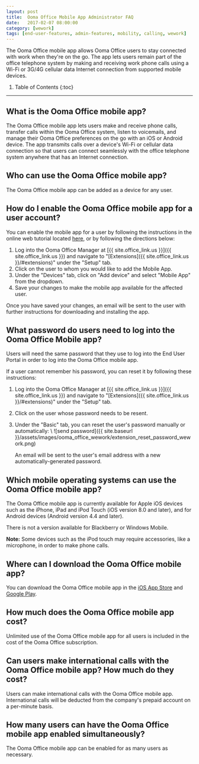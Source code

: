 ```yaml
---
layout: post
title:  Ooma Office Mobile App Administrator FAQ
date:   2017-02-07 08:00:00
category: [wework]
tags: [end-user-features, admin-features, mobility, calling, wework]
---
```


The Ooma Office mobile app allows Ooma Office users to stay connected with work when they're on the go. The app lets users remain part of the office telephone system by making and receiving work phone calls using a Wi-Fi or 3G/4G cellular data Internet connection from supported mobile devices.

1. Table of Contents
{:toc}
* * *

## What is the Ooma Office mobile app?

The Ooma Office mobile app lets users make and receive phone calls, transfer calls within the Ooma Office system, listen to voicemails, and manage their Ooma Office preferences on the go with an iOS or Android device. The app transmits calls over a device's Wi-Fi or cellular data connection so that users can connect seamlessly with the office telephone system anywhere that has an Internet connection.

## Who can use the Ooma Office mobile app?

The Ooma Office mobile app can be added as a device for any user.

## How do I enable the Ooma Office mobile app for a user account?

You can enable the mobile app for a user by following the instructions in the online web tutorial located [here](https://www.youtube.com/watch?v=kNUPwWJualM&feature=youtu.be), or by following the directions below:

1. Log into the Ooma Office Manager at [{{ site.office_link.us }}]({{ site.office_link.us }}) and navigate to "[Extensions]({{ site.office_link.us }}/#extensions)" under the "Setup" tab.
2. Click on the user to whom you would like to add the Mobile App.
3. Under the "Devices" tab, click on "Add device" and select "Mobile App" from the dropdown.
4. Save your changes to make the mobile app available for the affected user.

Once you have saved your changes, an email will be sent to the user with further instructions for downloading and installing the app.

## What password do users need to log into the Ooma Office Mobile app?

Users will need the same password that they use to log into the End User Portal in order to log into the Ooma Office mobile app.

If a user cannot remember his password, you can reset it by following these instructions:

1. Log into the Ooma Office Manager at [{{ site.office_link.us }}]({{ site.office_link.us }}) and navigate to "[Extensions]({{ site.office_link.us }}/#extensions)" under the "Setup" tab.
2. Click on the user whose password needs to be resent.
3. Under the "Basic" tab, you can reset the user's password manually or automatically: \\
   ![send password]({{ site.baseurl }}/assets/images/ooma_office_wework/extension_reset_password_wework.png)

   An email will be sent to the user's email address with a new automatically-generated password.

## Which mobile operating systems can use the Ooma Office mobile app?

The Ooma Office mobile app is currently available for Apple iOS devices such as the iPhone, iPad and iPod Touch (iOS version 8.0 and later), and for Android devices (Android version 4.4 and later). 

There is not a version available for Blackberry or Windows Mobile.

**Note:** Some devices such as the iPod touch may require accessories, like a microphone, in order to make phone calls.

## Where can I download the Ooma Office mobile app?

You can download the Ooma Office mobile app in the [iOS App Store](https://itunes.apple.com/us/app/ooma-office/id963970727?mt=8) and [Google Play](https://play.google.com/store/apps/details?id=com.ooma.office2).

## How much does the Ooma Office mobile app cost?

Unlimited use of the Ooma Office mobile app for all users is included in the cost of the Ooma Office subscription.

## Can users make international calls with the Ooma Office mobile app? How much do they cost?

Users can make international calls with the Ooma Office mobile app. International calls will be deducted from the company's prepaid account on a per-minute basis.

## How many users can have the Ooma Office mobile app enabled simultaneously?

The Ooma Office mobile app can be enabled for as many users as necessary.